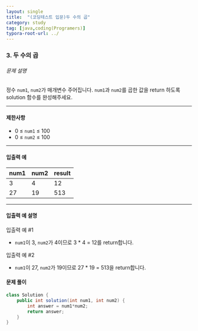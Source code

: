 ```yaml
---
layout: single
title:  "(코딩테스트 입문)두 수의 곱"
category: study
tag: [java,coding(Programers)]
typora-root-url: ../
---
```




### 3. 두 수의 곱



###### 문제 설명

정수 `num1`, `num2`가 매개변수 주어집니다. `num1`과 `num2`를 곱한 값을 return 하도록 solution 함수를 완성해주세요.

------

#### 제한사항

- 0 ≤ `num1` ≤ 100
- 0 ≤ `num2` ≤ 100

------

#### 입출력 예

| num1 | num2 | result |
| ---- | ---- | ------ |
| 3    | 4    | 12     |
| 27   | 19   | 513    |

------

#### 입출력 예 설명

입출력 예 #1

- `num1`이 3, `num2`가 4이므로 3 * 4 = 12를 return합니다.

입출력 예 #2

- `num1`이 27, `num2`가 19이므로 27 * 19 = 513을 return합니다.



#### 문제 풀이

```java
class Solution {
    public int solution(int num1, int num2) {
        int answer = num1*num2;
        return answer;
    }
}
```



